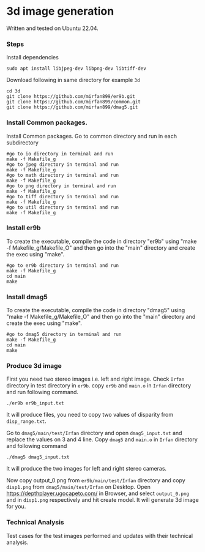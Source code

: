 # 3d image generation
Written and tested on Ubuntu 22.04.


### Steps
Install dependencies
```shell
sudo apt install libjpeg-dev libpng-dev libtiff-dev
```
Download following in same directory for example `3d`
```shell
cd 3d
git clone https://github.com/mirfan899/er9b.git
git clone https://github.com/mirfan899/common.git
git clone https://github.com/mirfan899/dmag5.git
```

### Install Common packages.
Install Common packages. Go to common directory and run in each subdirectory
```shell
#go to io directory in terminal and run
make -f Makefile_g
#go to jpeg directory in terminal and run
make -f Makefile_g
#go to math directory in terminal and run
make -f Makefile_g
#go to png directory in terminal and run 
make -f Makefile_g
#go to tiff directory in terminal and run 
make -f Makefile_g
#go to util directory in terminal and run 
make -f Makefile_g 
```

### Install er9b
To create the executable, compile the code in directory "er9b" using "make -f Makefile_g/Makefile_O" and then go into the "main" directory and create the exec using "make".

```shell
#go to er9b directory in terminal and run
make -f Makefile_g
cd main
make
```

### Install dmag5
To create the executable, compile the code in directory "dmag5" using "make -f Makefile_g/Makefile_O" and then go into the "main" directory and create the exec using "make".

```shell
#go to dmag5 directory in terminal and run
make -f Makefile_g
cd main
make
```

### Produce 3d image
First you need two stereo images i.e. left and right image. Check `Irfan` directory in test directory in `er9b`.
copy `er9b` and `main.o` in `Irfan` directory and run following command.
```shell
./er9b er9b_input.txt
```
It will produce files, you need to copy two values of disparity from `disp_range.txt`. 

Go to `dmag5/main/test/Irfan` directory and open `dmag5_input.txt` and replace the values on 3 and 4 line. 
Copy `dmag5` and `main.o` in `Irfan` directory and following command 
```shell
./dmag5 dmag5_input.txt
```
It will produce the two images for left and right stereo cameras.

Now copy output_0.png from `er9b/main/test/Irfan` directory and copy `disp1.png` from `dmag5/main/test/Irfan` on Desktop.
Open https://depthplayer.ugocapeto.com/ in Browser, and select `output_0.png` and in `disp1.png` respectively and hit create model.
It will generate 3d image for you.

### Technical Analysis
Test cases for the test images performed and updates with their technical analysis. 

